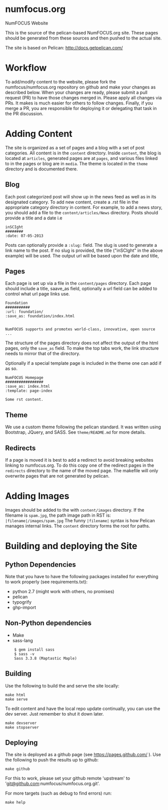 numfocus.org
============

NumFOCUS Website

This is the source of the pelican-based NumFOCUS.org site.  These pages should
be generated from these sources and then pushed to the actual site.

The site is based on Pelican:  http://docs.getpelican.com/


Workflow
========
To add/modify content to the website, please fork the numfocus/numfocus.org
repository on github and make your changes as described below.  When your
changes are ready, please submit a pull request (PR) to have those changes
merged in.  Please apply all changes via PRs.  It makes is much easier for
others to follow changes.  Finally, if you merge a PR, you are responsible for
deploying it or delegating that task in the PR discussion.


Adding Content
==============

The site is organized as a set of pages and a blog with a set of post
categories.  All content is in the `content` directory. Inside `content`, the
blog is located at `articles`, generated pages are at `pages`, and various
files linked to in the pages or blog are in `media`. The theme is located in
the `theme` directory and is documented there.

Blog
----

Each post categorized post will show up in the news feed as well as in its designated
category.  To add new content, create a .rst file in the appropriate category
directory in content.  For example, to add a news story, you should add a file to the
`content/articles/News` directory.  Posts should provide a title and a date i.e

    inSCIght
    ########
    :date: 07-05-2013

Posts can optionally provide a `:slug:` field.  The slug is used to generate a
link name to the post.  If no slug is provided, the title ("inSCIght" in the
above example) will be used. The output url will be based upon the date and title, 


Pages
-----

Each page is set up via a file in the `content/pages` directory. Each page
should include a title, saave_as field, optionally a url field can be added to
control what url page links use.

    Foundation
    ###########
    :url: foundation/
    :save_as: foundation/index.html
    
    
    NumFOCUS supports and promotes world-class, innovative, open source
    ...

The structure of the pages directory does not affect the output of the html
pages, only the `save_as` field. To make the top tabs work, the link structure
needs to mirror that of the directory.

Optionally if a special template page is included in the theme one can add if
as so.

    NumFOCUS Homepage
    #################
    :save_as: index.html
    :template: page-index

    Some rst content.

Theme
-----

We use a custom theme following the pelican standard. It was written using Bootstrap, JQuery, and SASS. See `theme/README.md` for more details.

Redirects
---------

If a page is moved it is best to add a redirect to avoid breaking websites linking to numfocus.org. To do this copy one of the redirect pages in the `redirects` directory to the name of the moved page. The makefile will only overwrite pages that are not generated by pelican.

Adding Images
=============

Images should be added to the with `content/images` directory.  If the filename is
`spam.jpg`, the path image path in RST is: `|filename|/images/spam.jpg`  The funny
`|filename|` syntax is how Pelican manages internal links.  The `content` directory
forms the root for paths.


Building and deploying the Site
===============================

Python Dependencies
-------------------
Note that you have to have the following packages installed for everything to
work properly (see requirements.txt):

* python 2.7 (might work with others, no promises)
* pelican
* typogrify
* ghp-import

Non-Python dependencies
-----------------------
* Make
* sass-lang

````
    $ gem install sass
    $ sass -v
    Sass 3.3.8 (Maptastic Maple)     
````

Building
--------

Use the following to build the and serve the site locally:

    make html 
    make serve

To edit content and have the local repo update continually, you can use the dev server. Just remember to shut it down later.

    make devserver
    make stopserver

Deploying
----------

The site is deployed as a github page (see https://pages.github.com/ ). Use the following to push the results up to github:

    make github

For this to work, please set your github remote 'upstream' to 
'git@github.com:numfocus/numfocus.org.git'.

For more targets (such as debug to find errors) run:

    make help

